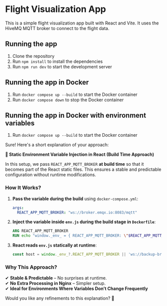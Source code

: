 # Flight Visualization App

This is a simple flight visualization app built with React and Vite. It uses the HiveMQ MQTT broker to connect to the flight data.

## Running the app

1. Clone the repository
2. Run `npm install` to install the dependencies
3. Run `npm run dev` to start the development server

## Running the app in Docker

1. Run `docker compose up --build` to start the Docker container
2. Run `docker compose down` to stop the Docker container

## Running the app in Docker with environment variables

1. Run `docker compose up --build` to start the Docker container

Sure! Here's a short explanation of your approach:  

**📌 Static Environment Variable Injection in React (Build Time Approach)**  

In this setup, we pass `REACT_APP_MQTT_BROKER` **at build time** so that it becomes part of the React static files. This ensures a stable and predictable configuration without runtime modifications.  

### **How It Works?**  
1. **Pass the variable during the build** using `docker-compose.yml`:  
   ```yaml
   args:
     REACT_APP_MQTT_BROKER: "ws://broker.emqx.io:8083/mqtt"
   ```
2. **Inject the variable inside `env.js` during the build stage in `Dockerfile`**:  
   ```dockerfile
   ARG REACT_APP_MQTT_BROKER
   RUN echo "window._env_ = { REACT_APP_MQTT_BROKER: \"$REACT_APP_MQTT_BROKER\" };" > /usr/share/nginx/html/env.js
   ```
3. **React reads `env.js` statically at runtime**:  
   ```javascript
   const host = window._env_?.REACT_APP_MQTT_BROKER || 'ws://backup-broker.example.com:8083/mqtt';
   ```
  
### **Why This Approach?**  
✔ **Stable & Predictable** – No surprises at runtime.  
✔ **No Extra Processing in Nginx** – Simpler setup.  
✔ **Ideal for Environments Where Variables Don’t Change Frequently**  

Would you like any refinements to this explanation? 🚀